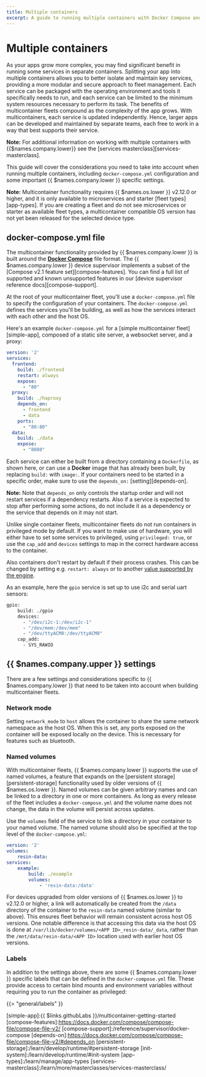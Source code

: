 ```yaml
---
title: Multiple containers
excerpt: A guide to running multiple containers with Docker Compose and {{ $names.company.lower }}
---
```


# Multiple containers

As your apps grow more complex, you may find significant benefit in running some services in separate containers. Splitting your app into multiple containers allows you to better isolate and maintain key services, providing a more modular and secure approach to fleet management. Each service can be packaged with the operating environment and tools it specifically needs to run, and each service can be limited to the minimum system resources necessary to perform its task. The benefits of multicontainer fleets compound as the complexity of the app grows. With multicontainers, each service is updated independently. Hence, larger apps can be developed and maintained by separate teams, each free to work in a way that best supports their service.

__Note:__ For additional information on working with multiple containers with {{$names.company.lower}} see the [services masterclass][services-masterclass].

This guide will cover the considerations you need to take into account when running multiple containers, including `docker-compose.yml` configuration and some important {{ $names.company.lower }} specific settings.

__Note:__ Multicontainer functionality requires {{ $names.os.lower }} v2.12.0 or higher, and it is only available to microservices and starter [fleet types][app-types]. If you are creating a fleet and do not see microservices or starter as available fleet types, a multicontainer compatible OS version has not yet been released for the selected device type.

## docker-compose.yml file

The multicontainer functionality provided by {{ $names.company.lower }} is built around the **[Docker Compose][docker-compose]** file format. The {{ $names.company.lower }} device supervisor implements a subset of the [Compose v2.1 feature set][compose-features]. You can find a full list of supported and known unsupported features in our [device supervisor reference docs][compose-support].

At the root of your multicontainer fleet, you'll use a `docker-compose.yml` file to specify the configuration of your containers. The `docker-compose.yml` defines the services you'll be building, as well as how the services interact with each other and the host OS.

Here's an example `docker-compose.yml` for a [simple multicontainer fleet][simple-app], composed of a static site server, a websocket server, and a proxy:

```yaml
version: '2'
services:
  frontend:
    build: ./frontend
    restart: always
    expose:
      - "80"
  proxy:
    build: ./haproxy
    depends_on:
      - frontend
      - data
    ports:
      - "80:80"
  data:
    build: ./data
    expose:
      - "8080"
```

Each service can either be built from a directory containing a `Dockerfile`, as shown here, or can use a **Docker** image that has already been built, by replacing `build:` with `image:`. If your containers need to be started in a specific order, make sure to use the `depends_on:` [setting][depends-on].

__Note:__ Note that `depends_on` only controls the startup order and will not restart services if a dependency restarts. Also if a service is expected to stop after performing some actions, do not include it as a dependency or the service that depends on it may not start.

Unlike single container fleets, multicontainer fleets do not run containers in privileged mode by default. If you want to make use of hardware, you will either have to set some services to privileged, using `privileged: true`, or use the `cap_add` and `devices` settings to map in the correct hardware access to the container. 

Also containers don't restart by default if their process crashes. This can be changed by setting e.g. `restart: always` or to another [value supported by the engine](https://docs.docker.com/config/containers/start-containers-automatically/#use-a-restart-policy).

As an example, here the `gpio` service is set up to use i2c and serial uart sensors:

```Dockerfile
gpio:
    build: ./gpio
    devices:
      - "/dev/i2c-1:/dev/i2c-1"
      - "/dev/mem:/dev/mem"
      - "/dev/ttyACM0:/dev/ttyACM0"
    cap_add:
      - SYS_RAWIO
```

## {{ $names.company.upper }} settings

There are a few settings and considerations specific to {{ $names.company.lower }} that need to be taken into account when building multicontainer fleets.

### Network mode

Setting `network_mode` to `host` allows the container to share the same network namespace as the host OS. When this is set, any ports exposed on the container will be exposed locally on the device. This is necessary for features such as bluetooth.

### Named volumes

With multicontainer fleets, {{ $names.company.lower }} supports the use of named volumes, a feature that expands on the [persistent storage][persistent-storage] functionality used by older versions of {{ $names.os.lower }}. Named volumes can be given arbitrary names and can be linked to a directory in one or more containers. As long as every release of the fleet includes a `docker-compose.yml` and the volume name does not change, the data in the volume will persist across updates.

Use the `volumes` field of the service to link a directory in your container to your named volume. The named volume should also be specified at the top level of the `docker-compose.yml`:

```yaml
version: '2'
volumes:
    resin-data:
services:
    example:
        build: ./example
        volumes:
            - 'resin-data:/data'
```

For devices upgraded from older versions of {{ $names.os.lower }} to v2.12.0 or higher, a link will automatically be created from the `/data` directory of the container to the `resin-data` named volume (similar to above). This ensures fleet behavior will remain consistent across host OS versions. One notable difference is that accessing this data via the host OS is done at `/var/lib/docker/volumes/<APP ID>_resin-data/_data`, rather than the `/mnt/data/resin-data/<APP ID>` location used with earlier host OS versions.

### Labels

In addition to the settings above, there are some {{ $names.company.lower }} specific labels that can be defined in the `docker-compose.yml` file. These provide access to certain bind mounts and environment variables without requiring you to run the container as privileged:

{{> "general/labels" }}

[docker-compose]:https://docs.docker.com/compose/overview/
[simple-app]:{{ $links.githubLabs }}/multicontainer-getting-started
[compose-features]:https://docs.docker.com/compose/compose-file/compose-file-v2/
[compose-support]:/reference/supervisor/docker-compose
[depends-on]:https://docs.docker.com/compose/compose-file/compose-file-v2/#depends_on
[persistent-storage]:/learn/develop/runtime/#persistent-storage
[init-system]:/learn/develop/runtime/#init-system
[app-types]:/learn/manage/app-types
[services-masterclass]:/learn/more/masterclasses/services-masterclass/
